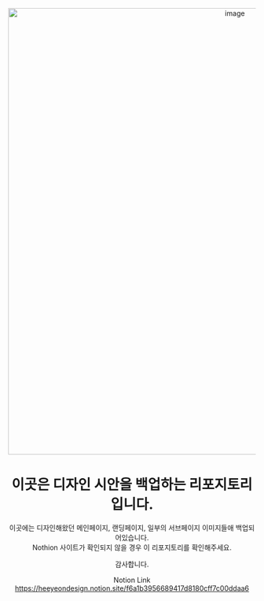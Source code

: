 <div align = 'center'>
  <img width="907" alt="image" src="https://user-images.githubusercontent.com/86877323/166463442-b1f6b59b-3d2e-4764-87ce-d5c653f00f0c.png">
  <h1>이곳은 디자인 시안을 백업하는 리포지토리입니다.</h1>
  
  이곳에는 디자인해왔던 메인페이지, 랜딩페이지, 일부의 서브페이지 이미지들애 백업되어있습니다.<br>
  Nothion 사이트가 확인되지 않을 경우 이 리포지토리를 확인해주세요.
  
  감사합니다.
  
  Notion Link
  https://heeyeondesign.notion.site/f6a1b3956689417d8180cff7c00ddaa6
</div>
